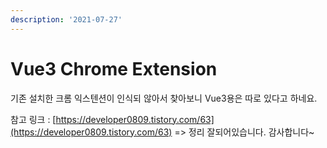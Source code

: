 ```yaml
---
description: '2021-07-27'
---
```


# Vue3 Chrome Extension

기존 설치한 크롬 익스텐션이 인식되 않아서 찾아보니 Vue3용은 따로 있다고 하네요. 

참고 링크 : [https://developer0809.tistory.com/63](https://developer0809.tistory.com/63) =&gt; 정리 잘되어있습니다. 감사합니다~ 

